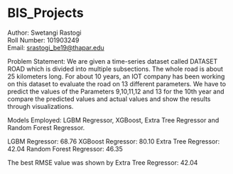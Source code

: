# BIS_Projects

Author: Swetangi Rastogi <br>
Roll Number: 101903249 <br>
Email: srastogi_be19@thapar.edu <br>

Problem Statement: We are given a time-series dataset called DATASET ROAD which is divided into multiple subsections. The whole road is about 25 kilometers long. For about 10 years, an IOT company has been working on this dataset to evaluate the road on 13 different parameters. We have to predict the values of the Parameters 9,10,11,12 and 13 for the 10th year and compare the predicted values and actual values and show the results through visualizations.

Models Employed: LGBM Regressor, XGBoost, Extra Tree Regressor and Random Forest Regressor.


LGBM Regressor: 68.76
XGBoost Regressor: 80.10
Extra Tree Regressor: 42.04
Random Forest Regressor: 46.35

The best RMSE value was shown by Extra Tree Regressor: 42.04
